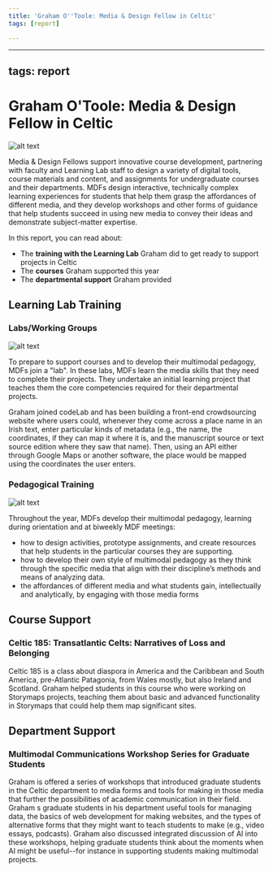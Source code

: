 ```yaml
---
title: 'Graham O''Toole: Media & Design Fellow in Celtic'
tags: [report]

---
```


---
tags: report
---

# Graham O'Toole: Media & Design Fellow in Celtic

![alt text](https://files.slack.com/files-pri/T0HTW3H0V-F06G247ALE9/spring-2024-1.png?pub_secret=a46fe45976)

Media & Design Fellows support innovative course development, partnering with faculty and Learning Lab staff to design a variety of digital tools, course materials and content, and assignments for undergraduate courses and their departments. MDFs design interactive, technically complex learning experiences for students that help them grasp the affordances of different media, and they develop workshops and other forms of guidance that help students succeed in using new media to convey their ideas and demonstrate subject-matter expertise. 

In this report, you can read about:
* The **training with the Learning Lab** Graham did to get ready to support projects in Celtic
* The **courses** Graham supported this year
* The **departmental support** Graham provided 

## Learning Lab Training

### Labs/Working Groups

![alt text](https://files.slack.com/files-pri/T0HTW3H0V-F06FQF7040P/spring-2024-7.png?pub_secret=b6359a144d)

To prepare to support courses and to develop their multimodal pedagogy, MDFs join a "lab". In these labs, MDFs learn the media skills that they need to complete their projects. They undertake an initial learning project that teaches them the core competencies required for their departmental projects.

Graham joined codeLab and has been building a front-end crowdsourcing website where users could, whenever they come across a place name in an Irish text, enter particular kinds of metadata (e.g., the name, the coordinates, if they can map it where it is, and the manuscript source or text source edition where they saw that name). Then, using an API either through Google Maps or another software, the place would be mapped using the coordinates the user enters.


### Pedagogical Training
![alt text](https://files.slack.com/files-pri/T0HTW3H0V-F063FQC5G3C/fall_2023-23.png?pub_secret=24e0481ba2)

Throughout the year, MDFs develop their multimodal pedagogy, learning during orientation and at biweekly MDF meetings:
* how to design activities, prototype assignments, and create resources that help students in the particular courses they are supporting. 
* how to develop their own style of multimodal pedagogy as they think through the specific media that align with their discipline’s methods and means of analyzing data. 
* the affordances of different media and what students gain, intellectually and analytically, by engaging with those media forms


## Course Support

### Celtic 185: Transatlantic Celts: Narratives of Loss and Belonging

Celtic 185 is a class about diaspora in America and the Caribbean and South America, pre-Atlantic Patagonia, from Wales mostly, but also Ireland and Scotland. Graham helped students in this course who were working on Storymaps projects, teaching them about basic and advanced functionality in Storymaps that could help them map significant sites.

## Department Support

### Multimodal Communications Workshop Series for Graduate Students

Graham is offered a series of workshops that introduced graduate students in the Celtic department to media forms and tools for making in those media that further the possibilities of academic communication in their field. Graham s graduate students in his department useful tools for managing data, the basics of web development for making websites, and the types of alternative forms that they might want to teach students to make (e.g., video essays, podcasts). Graham also discussed integrated discussion of AI into these workshops, helping graduate students think about the moments when AI might be useful--for instance in supporting students making multimodal projects.

